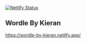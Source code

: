 [![Netlify Status](https://api.netlify.com/api/v1/badges/11b59f0b-23e3-4c02-98fe-a1752c5136c3/deploy-status?branch=master)](https://app.netlify.com/sites/wordle-by-kieran/deploys)
## Wordle By Kieran
https://wordle-by-kieran.netlify.app/
